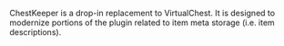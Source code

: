 ChestKeeper is a drop-in replacement to VirtualChest.
It is designed to modernize portions of the plugin related to item meta storage (i.e. item descriptions).
